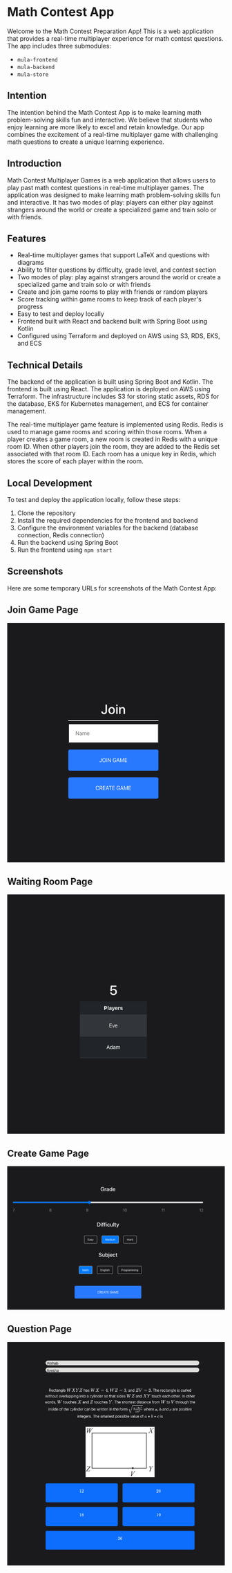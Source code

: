 # Math Contest App

Welcome to the Math Contest Preparation App! This is a web application that provides a real-time multiplayer experience for math contest questions. The app includes three submodules:

- `mula-frontend`
- `mula-backend`
- `mula-store`

## Intention

The intention behind the Math Contest App is to make learning math problem-solving skills fun and interactive. We believe that students who enjoy learning are more likely to excel and retain knowledge. Our app combines the excitement of a real-time multiplayer game with challenging math questions to create a unique learning experience.

## Introduction

Math Contest Multiplayer Games is a web application that allows users to play past math contest questions in real-time multiplayer games. The application was designed to make learning math problem-solving skills fun and interactive. It has two modes of play: players can either play against strangers around the world or create a specialized game and train solo or with friends.

## Features

- Real-time multiplayer games that support LaTeX and questions with diagrams
- Ability to filter questions by difficulty, grade level, and contest section
- Two modes of play: play against strangers around the world or create a specialized game and train solo or with friends
- Create and join game rooms to play with friends or random players
- Score tracking within game rooms to keep track of each player's progress
- Easy to test and deploy locally
- Frontend built with React and backend built with Spring Boot using Kotlin
- Configured using Terraform and deployed on AWS using S3, RDS, EKS, and ECS

## Technical Details

The backend of the application is built using Spring Boot and Kotlin. The frontend is built using React. The application is deployed on AWS using Terraform. The infrastructure includes S3 for storing static assets, RDS for the database, EKS for Kubernetes management, and ECS for container management.

The real-time multiplayer game feature is implemented using Redis. Redis is used to manage game rooms and scoring within those rooms. When a player creates a game room, a new room is created in Redis with a unique room ID. When other players join the room, they are added to the Redis set associated with that room ID. Each room has a unique key in Redis, which stores the score of each player within the room.

## Local Development

To test and deploy the application locally, follow these steps:

1. Clone the repository
2. Install the required dependencies for the frontend and backend
3. Configure the environment variables for the backend (database connection, Redis connection)
4. Run the backend using Spring Boot
5. Run the frontend using `npm start`

## Screenshots

Here are some temporary URLs for screenshots of the Math Contest App:

## Join Game Page

![Join Game Page](assets/mainpage.png "Join Game Page")

## Waiting Room Page

![Waiting Room Page](assets/JoinPage.png "Waiting Room Page")

## Create Game Page

![Create Game Page](assets/CreateGame.png "Create Game Page")

## Question Page

![Question Page](assets/QuestionPage.png "Create Game Page")
